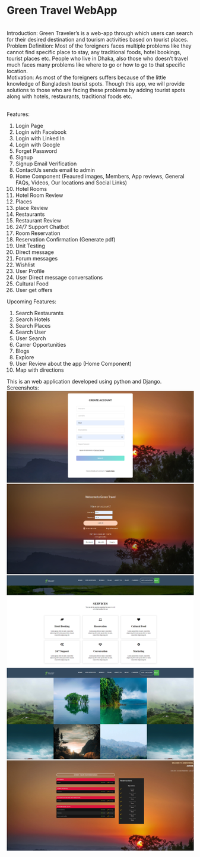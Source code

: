 # Green Travel WebApp
<br>
Introduction:
Green Traveler’s is a web-app through which users can search for their desired destination and tourism activities based on tourist places. <br>
Problem Definition:
Most of the foreigners faces multiple problems like they cannot find specific place to stay, any traditional foods, hotel bookings, tourist places etc. People who live in Dhaka, also those who doesn’t travel much faces many problems like where to go or how to go to that specific location. <br>
Motivation:
As most of the foreigners suffers because of the little knowledge of Bangladesh tourist spots. Though this app, we will provide solutions to those who are facing these problems by adding tourist spots along with hotels, restaurants, traditional foods etc.<br><br>

Features: <br>
1. Login Page<br>
2. Login with Facebook<br>
3. Login with Linked In <br>
4. Login with Google <br>
5. Forget Password<br>
6. Signup<br>
7. Signup Email Verification<br>
8. ContactUs sends email to admin<br>
9. Home Component (Feaured images, Members, App reviews, General FAQs, Videos, Our locations and Social Links)<br>
10. Hotel Rooms<br>
11. Hotel Room Review<br>
12. Places <br>
13. place Review<br>
14. Restaurants<br>
15. Restaurant Review<br>
16. 24/7 Support Chatbot<br>
17. Room Reservation<br>
18. Reservation Confirmation (Generate pdf)<br>
19. Unit Testing<br>
20. Direct message<br>
21. Forum messages<br>
22. Wishlist<br>
23. User Profile<br>
24. User Direct message conversations<br>
25. Cultural Food <br>
26. User get offers<br>

Upcoming Features: <br>
1. Search Restaurants<br>
2. Search Hotels<br>
3. Search Places<br>
4. Search User<br>
5. User Search<br>
6. Carrer Opportunities<br>
7. Blogs<br>
8. Explore<br>
9. User Review about the app (Home Component)<br>
10. Map with directions<br>

This is an web application developed using python and Django. <br>
Screenshots: 
![Alt text](1.png?raw=true "Optional Title")
![Alt text](2.png?raw=true "Optional Title")
![Alt text](3.png?raw=true "Optional Title")
![Alt text](4.png?raw=true "Optional Title")
![Alt text](5.png?raw=true "Optional Title")
